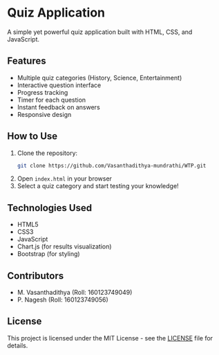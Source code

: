 # Quiz Application



A simple yet powerful quiz application built with HTML, CSS, and JavaScript.

## Features

- Multiple quiz categories (History, Science, Entertainment)
- Interactive question interface
- Progress tracking
- Timer for each question
- Instant feedback on answers
- Responsive design

## How to Use

1. Clone the repository:
   ```bash
   git clone https://github.com/Vasanthadithya-mundrathi/WTP.git
   ```
2. Open `index.html` in your browser
3. Select a quiz category and start testing your knowledge!

## Technologies Used

- HTML5
- CSS3
- JavaScript
- Chart.js (for results visualization)
- Bootstrap (for styling)

## Contributors

- M. Vasanthadithya (Roll: 160123749049)
- P. Nagesh (Roll: 160123749056)

## License

This project is licensed under the MIT License - see the [LICENSE](LICENSE) file for details.

